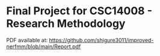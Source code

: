 # Final Project for CSC14008 - Research Methodology
PDF available at: https://github.com/shigure3011/improved-nerfmm/blob/main/Report.pdf
